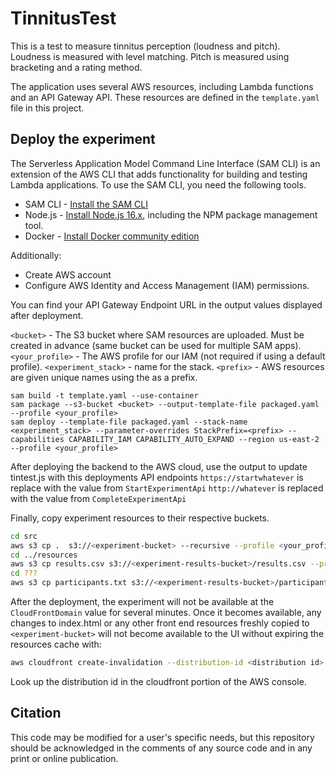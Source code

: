 # TinnitusTest

This is a test to measure tinnitus perception (loudness and pitch).  
Loudness is measured with level matching.  Pitch is measured using bracketing and a rating method.  

The application uses several AWS resources, including Lambda functions and an API Gateway API. 
These resources are defined in the `template.yaml` file in this project.

## Deploy the experiment

The Serverless Application Model Command Line Interface (SAM CLI) is an extension of the AWS CLI that adds functionality
 for building and testing Lambda applications. To use the SAM CLI, you need the following tools.
 
 * SAM CLI - [Install the SAM CLI](https://docs.aws.amazon.com/serverless-application-model/latest/developerguide/serverless-sam-cli-install.html)
 * Node.js - [Install Node.js 16.x](https://nodejs.org/en/), including the NPM package management tool.
 * Docker - [Install Docker community edition](https://hub.docker.com/search/?type=edition&offering=community)
 
 Additionally:
 * Create AWS account
 * Configure AWS Identity and Access Management (IAM) permissions.
 
 You can find your API Gateway Endpoint URL in the output values displayed after deployment.
 
 `<bucket>` - The S3 bucket where SAM resources are uploaded. Must be created in advance (same bucket can be used for multiple SAM apps).
 `<your_profile>` - The AWS profile for our IAM (not required if using a default profile).
 `<experiment_stack>` - name for the stack.
 `<prefix>` - AWS resources are given unique names using the <prefix> as a prefix. 
 ```
sam build -t template.yaml --use-container
sam package --s3-bucket <bucket> --output-template-file packaged.yaml --profile <your_profile>
sam deploy --template-file packaged.yaml --stack-name <experiment_stack> --parameter-overrides StackPrefix=<prefix> --capabilities CAPABILITY_IAM CAPABILITY_AUTO_EXPAND --region us-east-2 --profile <your_profile>
```

After deploying the backend to the AWS cloud, use the output to update tintest.js with this deployments API endpoints
`https://startwhatever` is replace with the value from `StartExperimentApi` 
`http://whatever` is replaced with the value from `CompleteExperimentApi`

Finally, copy experiment resources to their respective buckets.
```bash
cd src
aws s3 cp .  s3://<experiment-bucket> --recursive --profile <your_profile>
cd ../resources
aws s3 cp results.csv s3://<experiment-results-bucket>/results.csv --profile <your_profile>
cd ???
aws s3 cp participants.txt s3://<experiment-results-bucket>/participants.txt --profile <your_profile>
```

After the deployment, the experiment will not be available at the `CloudFrontDomain` value for 
several minutes. Once it becomes available, any changes to index.html or any other front end resources
freshly copied to `<experiment-bucket>` will not become available to the UI without expiring the
resources cache with:
```bash
aws cloudfront create-invalidation --distribution-id <distribution id> --paths "/*"
```

Look up the distribution id in the cloudfront portion of the AWS console.

## Citation
This code may be modified for a user's specific needs, but this repository should be acknowledged in the comments of any source code and in any print or online publication.
